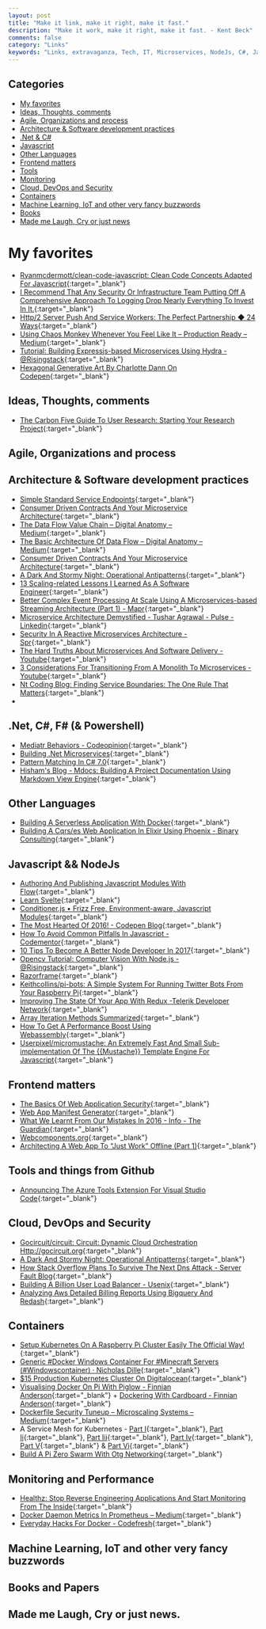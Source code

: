 ```yaml
---
layout: post
title: "Make it link, make it right, make it fast."
description: "Make it work, make it right, make it fast. - Kent Beck"
comments: false
category: "Links"
keywords: "Links, extravaganza, Tech, IT, Microservices, NodeJs, C#, Javascript, Solution architecture"
---
```


## Categories ##
* [My favorites](#favorites)
* [Ideas, Thoughts, comments](#ideas)
* [Agile, Organizations and process](#agile)
* [Architecture & Software development practices](#development)
* [.Net & C#](#net)
* [Javascript](#javascript)
* [Other Languages](#polygloting)
* [Frontend matters](#web)
* [Tools](#tools)
* [Monitoring](#monitoring)
* [Cloud, DevOps and Security](#devops)
* [Containers](#containers)
* [Machine Learning, IoT and other very fancy buzzwords](#iot)
* [Books](#books)
* [Made me Laugh, Cry or just news](#news)


# My favorites<a name="favorites"></a> #
* [Ryanmcdermott/clean-code-javascript: Clean Code Concepts Adapted For Javascript](https://github.com/ryanmcdermott/clean-code-javascript){:target="_blank"}
* [I Recommend That Any Security Or Infrastructure Team Putting Off A Comprehensive Approach To Logging Drop Nearly Everything To Invest In It.](https://medium.com/starting-up-security/learning-from-a-year-of-security-breaches-ed036ea05d9b#.y4q4d0l10){:target="_blank"}
* [Http/2 Server Push And Service Workers: The Perfect Partnership ◆ 24 Ways](https://24ways.org/2016/http2-server-push-and-service-workers/){:target="_blank"}
* [Using Chaos Monkey Whenever You Feel Like It – Production Ready – Medium](https://medium.com/production-ready/using-chaos-monkey-whenever-you-feel-like-it-e5fe31257a07#.lnu8h23fw){:target="_blank"}
* [Tutorial: Building Expressjs-based Microservices Using Hydra - @Risingstack](https://community.risingstack.com/tutorial-building-expressjs-based-microservices-using-hydra/){:target="_blank"}
* [Hexagonal Generative Art By Charlotte Dann On Codepen](http://codepen.io/pouretrebelle/post/hexagons){:target="_blank"}

## Ideas, Thoughts, comments <a name="ideas"></a> ##
* [The Carbon Five Guide To User Research: Starting Your Research Project](http://blog.carbonfive.com/2017/01/11/the-carbon-five-guide-to-user-research-starting-your-research-project/){:target="_blank"}

## Agile, Organizations and process<a name="agile"></a> ##

## Architecture & Software development practices <a name="development"></a> ##
* [Simple Standard Service Endpoints](https://github.com/beamly/SE4/blob/master/SE4.md){:target="_blank"}
* [Consumer Driven Contracts And Your Microservice Architecture](https://www.infoq.com/presentations/spring-cloud-contract-verifier){:target="_blank"}
* [The Data Flow Value Chain – Digital Anatomy – Medium](https://medium.com/digital-anatomy/the-data-flow-value-chain-45b0dd3083e8#.3xm07de2k){:target="_blank"}
* [The Basic Architecture Of Data Flow – Digital Anatomy – Medium](https://medium.com/digital-anatomy/the-basic-architecture-of-data-flow-5ff3f706adce#.lnt885qoe){:target="_blank"}
* [Consumer Driven Contracts And Your Microservice Architecture](https://www.infoq.com/presentations/spring-cloud-contract-verifier){:target="_blank"}
* [A Dark And Stormy Night: Operational Antipatterns](https://www.infoq.com/presentations/operational-antipattern){:target="_blank"}
* [13 Scaling-related Lessons I Learned As A Software Engineer](https://www.techinasia.com/talk/13-scaling-lessons-learned-software-engineer){:target="_blank"}
* [Better Complex Event Processing At Scale Using A Microservices-based Streaming Architecture (Part 1) - Mapr](https://www.mapr.com/blog/better-complex-event-processing-scale-using-microservices-based-streaming-architecture-part-1){:target="_blank"}
* [Microservice Architecture Demystified - Tushar Agrawal - Pulse - Linkedin](https://www.linkedin.com/pulse/microservice-architecture-demystified-tushar-agrawal){:target="_blank"}
* [Security In A Reactive Microservices Architecture - Spr](http://spr.com/security-reactive-microservices-architecture/){:target="_blank"}
* [The Hard Truths About Microservices And Software Delivery - Youtube](https://www.youtube.com/watch?v=HOZGbSBK90k){:target="_blank"}
* [3 Considerations For Transitioning From A Monolith To Microservices - Youtube](https://www.youtube.com/watch?v=u9zYP-gPy4I){:target="_blank"}
* [Nt Coding Blog: Finding Service Boundaries: The One Rule That Matters](http://ntcoding.co.uk/blog/2017/01/finding-service-boundaries-one-rule?__s=amwwwz5judsp1dsfgko7){:target="_blank"}
* 
## **.Net, C#, F# (& Powershell)**  <a name="net"></a> ##
* [Mediatr Behaviors - Codeopinion](http://codeopinion.com/mediatr-behaviors/){:target="_blank"}
* [Building .Net Microservices](https://www.infoq.com/presentations/cloud-native-net-microservices){:target="_blank"}
* [Pattern Matching In C# 7.0](http://www.c-sharpcorner.com/article/pattern-matching-in-c-sharp-7-0/){:target="_blank"} 
* [Hisham's Blog - Mdocs: Building A Project Documentation Using Markdown View Engine](http://www.hishambinateya.com/mdocs:-building-a-project-documentation-using-markdown-view-engine){:target="_blank"}

## Other Languages  <a name="polygloting"></a> ##
* [Building A Serverless Application With Docker](http://blog.contino.io/blog/building-a-serverless-application-with-docker){:target="_blank"}
* [Building A Cqrs/es Web Application In Elixir Using Phoenix - Binary Consulting](https://10consulting.com/2017/01/04/building-a-cqrs-web-application-in-elixir-using-phoenix/?__s=amwwwz5judsp1dsfgko7){:target="_blank"}

## Javascript && NodeJs <a name="javascript"></a><a name="nodejs"></a> ##
* [Authoring And Publishing Javascript Modules With Flow](http://javascriptplayground.com/blog/2017/01/npm-flowjs-javascript/){:target="_blank"}
* [Learn Svelte](https://svelte.technology/guide){:target="_blank"}
* [Conditioner.js • Frizz Free, Environment-aware, Javascript Modules](http://conditionerjs.com/){:target="_blank"}
* [The Most Hearted Of 2016! - Codepen Blog](https://blog.codepen.io/2017/01/11/the-most-hearted-of-2016/){:target="_blank"}
* [How To Avoid Common Pitfalls In Javascript - Codementor](https://www.codementor.io/thinker3197/tutorials/avoid-common-pitfalls-in-javascript-u0hzz2nfw){:target="_blank"}
* [10 Tips To Become A Better Node Developer In 2017](https://www.sitepoint.com/10-tips-to-become-a-better-node-developer/){:target="_blank"}
* [Opencv Tutorial: Computer Vision With Node.js - @Risingstack](https://community.risingstack.com/opencv-tutorial-computer-vision-with-node-js/){:target="_blank"}
* [Razorframe](http://www.razorfra.me/){:target="_blank"}
* [Keithcollins/pi-bots: A Simple System For Running Twitter Bots From Your Raspberry Pi](https://github.com/keithcollins/pi-bots){:target="_blank"}
* [Improving The State Of Your App With Redux -Telerik Developer Network](http://developer.telerik.com/topics/web-development/improving-state-app-redux/){:target="_blank"}
* [Array Iteration Methods Summarized](https://gist.github.com/ljharb/58faf1cfcb4e6808f74aae4ef7944cff){:target="_blank"}
* [How To Get A Performance Boost Using Webassembly](https://hackernoon.com/how-to-get-a-performance-boost-using-webassembly-8844ec6dd665#.kf8z9a2ob){:target="_blank"}
* [Userpixel/micromustache: An Extremely Fast And Small Sub-implementation Of The {{Mustache}} Template Engine For Javascript](https://github.com/userpixel/micromustache){:target="_blank"}

## Frontend matters <a name="web"></a> ##
* [The Basics Of Web Application Security](http://martinfowler.com/articles/web-security-basics.html#AuthorizeActions){:target="_blank"}
* [Web App Manifest Generator](https://tomitm.github.io/appmanifest/){:target="_blank"}
* [What We Learnt From Our Mistakes In 2016 - Info - The Guardian](https://www.theguardian.com/info/developer-blog/2016/dec/18/what-we-learnt-from-our-mistakes-in-2016){:target="_blank"}
* [Webcomponents.org](https://www.webcomponents.org/){:target="_blank"}
* [Architecting A Web App To “Just Work” Offline (Part 1)](https://blog.superhuman.com/architecting-a-web-app-to-just-work-offline-part-1-8697f316c0eb#.85ehgcon8){:target="_blank"}

## Tools and things from Github <a name="tools"></a> ##
* [Announcing The Azure Tools Extension For Visual Studio Code](http://www.bradygaster.com/posts/announcing-azure-tools-for-visual-studio-code){:target="_blank"}

## Cloud, DevOps and Security<a name="devops"></a> ##
* [Gocircuit/circuit: Circuit: Dynamic Cloud Orchestration Http://gocircuit.org](https://github.com/gocircuit/circuit){:target="_blank"}
* [A Dark And Stormy Night: Operational Antipatterns](https://www.infoq.com/presentations/operational-antipattern){:target="_blank"}
* [How Stack Overflow Plans To Survive The Next Dns Attack - Server Fault Blog](http://blog.serverfault.com/2017/01/09/surviving-the-next-dns-attack/){:target="_blank"}
* [Building A Billion User Load Balancer - Usenix](https://www.usenix.org/conference/lisa16/conference-program/presentation/shuff){:target="_blank"}
* [Analyzing Aws Detailed Billing Reports Using Bigquery And Redash](http://blog.powerupcloud.com/2017/01/08/analyzing-aws-detailed-billing-reports-using-bigquery/){:target="_blank"}

## Containers <a name="containers"></a> ##
* [Setup Kubernetes On A Raspberry Pi Cluster Easily The Official Way!](https://blog.hypriot.com/post/setup-kubernetes-raspberry-pi-cluster/){:target="_blank"}
* [Generic #Docker Windows Container For #Minecraft Servers (#Windowscontainer) · Nicholas Dille](http://dille.name/blog/2017/01/03/generic-docker-windows-container-for-minecraft-servers/){:target="_blank"}
* [$15 Production Kubernetes Cluster On Digitalocean](https://5pi.de/2016/11/20/15-producation-grade-kubernetes-cluster/){:target="_blank"}
* [Visualising Docker On Pi With Piglow - Finnian Anderson](https://fxapi.co.uk/2016/11/21/visualising-dockerpi-with-piglow/){:target="_blank"} + [Dockering With Cardboard - Finnian Anderson](https://fxapi.co.uk/2016/11/23/dockering-with-carboard/){:target="_blank"}
* [Dockerfile Security Tuneup – Microscaling Systems – Medium](https://medium.com/microscaling-systems/dockerfile-security-tuneup-166f1cdafea1#.66b3fduq5){:target="_blank"}
* A Service Mesh for Kubernetes - [Part I](https://blog.buoyant.io/2016/10/04/a-service-mesh-for-kubernetes-part-i-top-line-service-metrics/){:target="_blank"}, [Part Ii](https://blog.buoyant.io/2016/10/14/a-service-mesh-for-kubernetes-part-ii-pods-are-great-until-theyre-not/){:target="_blank"}, [Part Iii](https://blog.buoyant.io/2016/10/24/a-service-mesh-for-kubernetes-part-iii-encrypting-all-the-things/){:target="_blank"}, [Part Iv](https://blog.buoyant.io/2016/11/04/a-service-mesh-for-kubernetes-part-iv-continuous-deployment-via-traffic-shifting/){:target="_blank"}, [Part V](https://blog.buoyant.io/2016/11/18/a-service-mesh-for-kubernetes-part-v-dogfood-environments-ingress-and-edge-routing/){:target="_blank"} & [Part Vi](https://blog.buoyant.io/2017/01/06/a-service-mesh-for-kubernetes-part-vi-staging-microservices-without-the-tears/){:target="_blank"}
* [Build A Pi Zero Swarm With Otg Networking](http://blog.alexellis.io/pizero-otg-swarm/){:target="_blank"}

## Monitoring and Performance <a name="monitoring"></a> ##
* [Healthz: Stop Reverse Engineering Applications And Start Monitoring From The Inside](https://vimeo.com/173610242){:target="_blank"}
* [Docker Daemon Metrics In Prometheus – Medium](https://medium.com/@basilio.vera/docker-swarm-metrics-in-prometheus-e02a6a5745a#.a064g7gdq){:target="_blank"}
* [Everyday Hacks For Docker - Codefresh](https://codefresh.io/blog/everyday-hacks-docker/){:target="_blank"}

## Machine Learning, IoT and other very fancy buzzwords <a name="iot"></a> ##

## Books and Papers<a name="books"></a> ##

## Made me Laugh, Cry or just news. <a name="news"></a> ##

